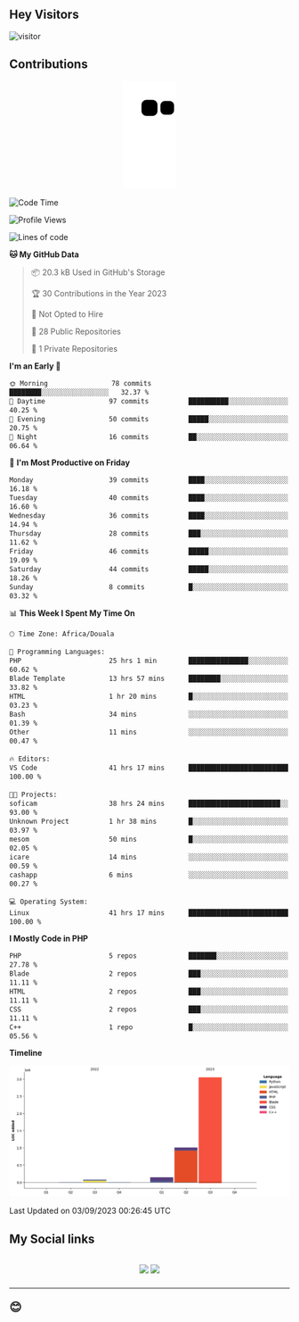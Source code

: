 ## Hey Visitors
![visitor](https://profile-counter.glitch.me/Fotsingboris/count.svg)

## Contributions
<p align="center">
  <img src="https://raw.githubusercontent.com/Fotsingboris/Fotsingboris/output/github-contribution-grid-snake.svg" />
</p>

<!--START_SECTION:waka-->
![Code Time](http://img.shields.io/badge/Code%20Time-623%20hrs%2052%20mins-blue)

![Profile Views](http://img.shields.io/badge/Profile%20Views-0-blue)

![Lines of code](https://img.shields.io/badge/From%20Hello%20World%20I%27ve%20Written-4.3%20million%20lines%20of%20code-blue)

**🐱 My GitHub Data** 

> 📦 20.3 kB Used in GitHub's Storage 
 > 
> 🏆 30 Contributions in the Year 2023
 > 
> 🚫 Not Opted to Hire
 > 
> 📜 28 Public Repositories 
 > 
> 🔑 1 Private Repositories 
 > 
**I'm an Early 🐤** 

```text
🌞 Morning                78 commits          ████████░░░░░░░░░░░░░░░░░   32.37 % 
🌆 Daytime                97 commits          ██████████░░░░░░░░░░░░░░░   40.25 % 
🌃 Evening                50 commits          █████░░░░░░░░░░░░░░░░░░░░   20.75 % 
🌙 Night                  16 commits          ██░░░░░░░░░░░░░░░░░░░░░░░   06.64 % 
```
📅 **I'm Most Productive on Friday** 

```text
Monday                   39 commits          ████░░░░░░░░░░░░░░░░░░░░░   16.18 % 
Tuesday                  40 commits          ████░░░░░░░░░░░░░░░░░░░░░   16.60 % 
Wednesday                36 commits          ████░░░░░░░░░░░░░░░░░░░░░   14.94 % 
Thursday                 28 commits          ███░░░░░░░░░░░░░░░░░░░░░░   11.62 % 
Friday                   46 commits          █████░░░░░░░░░░░░░░░░░░░░   19.09 % 
Saturday                 44 commits          █████░░░░░░░░░░░░░░░░░░░░   18.26 % 
Sunday                   8 commits           █░░░░░░░░░░░░░░░░░░░░░░░░   03.32 % 
```


📊 **This Week I Spent My Time On** 

```text
🕑︎ Time Zone: Africa/Douala

💬 Programming Languages: 
PHP                      25 hrs 1 min        ███████████████░░░░░░░░░░   60.62 % 
Blade Template           13 hrs 57 mins      ████████░░░░░░░░░░░░░░░░░   33.82 % 
HTML                     1 hr 20 mins        █░░░░░░░░░░░░░░░░░░░░░░░░   03.23 % 
Bash                     34 mins             ░░░░░░░░░░░░░░░░░░░░░░░░░   01.39 % 
Other                    11 mins             ░░░░░░░░░░░░░░░░░░░░░░░░░   00.47 % 

🔥 Editors: 
VS Code                  41 hrs 17 mins      █████████████████████████   100.00 % 

🐱‍💻 Projects: 
soficam                  38 hrs 24 mins      ███████████████████████░░   93.00 % 
Unknown Project          1 hr 38 mins        █░░░░░░░░░░░░░░░░░░░░░░░░   03.97 % 
mesom                    50 mins             █░░░░░░░░░░░░░░░░░░░░░░░░   02.05 % 
icare                    14 mins             ░░░░░░░░░░░░░░░░░░░░░░░░░   00.59 % 
cashapp                  6 mins              ░░░░░░░░░░░░░░░░░░░░░░░░░   00.27 % 

💻 Operating System: 
Linux                    41 hrs 17 mins      █████████████████████████   100.00 % 
```

**I Mostly Code in PHP** 

```text
PHP                      5 repos             ███████░░░░░░░░░░░░░░░░░░   27.78 % 
Blade                    2 repos             ███░░░░░░░░░░░░░░░░░░░░░░   11.11 % 
HTML                     2 repos             ███░░░░░░░░░░░░░░░░░░░░░░   11.11 % 
CSS                      2 repos             ███░░░░░░░░░░░░░░░░░░░░░░   11.11 % 
C++                      1 repo              █░░░░░░░░░░░░░░░░░░░░░░░░   05.56 % 
```



**Timeline**

![Lines of Code chart](https://raw.githubusercontent.com/Fotsingboris/Fotsingboris/main/assets/bar_graph.png)


 Last Updated on 03/09/2023 00:26:45 UTC
<!--END_SECTION:waka-->

<h2>My Social links <h2>
<p align="center">
   <a href="https://linkedin.com/in/Fotsingboris-Mathieu"><img src="https://img.shields.io/badge/linkedin-%230077B5.svg?style=for-the-badge&logo=linkedin&logoColor=white"></a>
   <a href="https://instagram.com/Fotsingboris"><img src="https://img.shields.io/badge/instagram-%23E4405F.svg?style=for-the-badge&logo=Instagram&logoColor=white"></a>
  </p>
<hr>
😊
